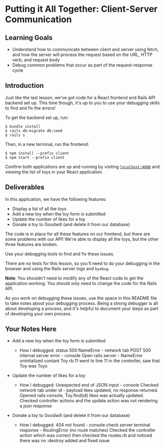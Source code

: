 # Putting it All Together: Client-Server Communication

## Learning Goals

- Understand how to communicate between client and server using fetch, and how
  the server will process the request based on the URL, HTTP verb, and request
  body
- Debug common problems that occur as part of the request-response cycle

## Introduction

Just like the last lesson, we've got code for a React frontend and Rails API
backend set up. This time though, it's up to you to use your debugging skills to
find and fix the errors!

To get the backend set up, run:

```console
$ bundle install
$ rails db:migrate db:seed
$ rails s
```

Then, in a new terminal, run the frontend:

```console
$ npm install --prefix client
$ npm start --prefix client
```

Confirm both applications are up and running by visiting
[`localhost:4000`](http://localhost:4000) and viewing the list of toys in your
React application.

## Deliverables

In this application, we have the following features:

- Display a list of all the toys
- Add a new toy when the toy form is submitted
- Update the number of likes for a toy
- Donate a toy to Goodwill (and delete it from our database)

The code is in place for all these features on our frontend, but there are some
problems with our API! We're able to display all the toys, but the other three
features are broken.

Use your debugging tools to find and fix these issues.

There are no tests for this lesson, so you'll need to do your debugging in the
browser and using the Rails server logs and `byebug`.

**Note**: You shouldn't need to modify any of the React code to get the
application working. You should only need to change the code for the Rails API.

As you work on debugging these issues, use the space in this README file to take
notes about your debugging process. Being a strong debugger is all about
developing a process, and it's helpful to document your steps as part of
developing your own process.

## Your Notes Here

- Add a new toy when the toy form is submitted

  - How I debugged:
  status 500 NameError - network tab
  POST 500 internal server error - console
  Open rails server - NameError unintialized contant Toy rb:11
  went to line 11 in the controller, saw that Toy was Toys
  
- Update the number of likes for a toy

  - How I debugged:
  Unexpected end of JSON input - console
  Checked network tab under id - payload likes updated, no response returned. Opened rails console, Toy.find(id) likes was actually updated.
  Checked controller actions and the update action was not rendering a json response

- Donate a toy to Goodwill (and delete it from our database)

  - How I debugged:
  404 not found - console
  check server terminal response - RoutingError (no route matches)
  Checked the controller action which was correct
  then checked the routes.rb and noticed there was no :destroy
  added and fixed issue
